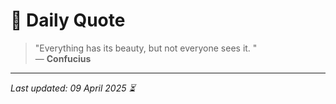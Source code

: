 # 📜 Daily Quote

> "Everything has its beauty, but not everyone sees it. "  
> — **Confucius**

---

_Last updated: 09 April 2025 ⏳_
